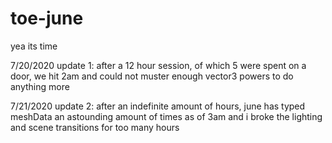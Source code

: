 # toe-june
 
yea its time

7/20/2020 update 1: after a 12 hour session, of which 5 were spent on a door, we hit 2am and could not muster enough vector3 powers to do anything more

7/21/2020 update 2: after an indefinite amount of hours, june has typed meshData an astounding amount of times as of 3am and i broke the lighting and scene transitions for too many hours
